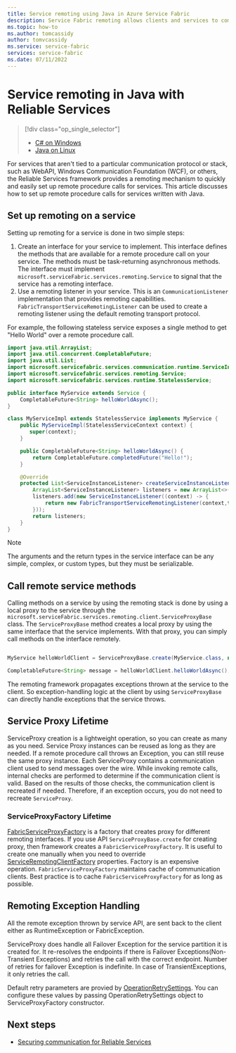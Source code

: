 ```yaml
---
title: Service remoting using Java in Azure Service Fabric 
description: Service Fabric remoting allows clients and services to communicate with Java services by using a remote procedure call.
ms.topic: how-to
ms.author: tomcassidy
author: tomvcassidy
ms.service: service-fabric
services: service-fabric
ms.date: 07/11/2022
---
```


# Service remoting in Java with Reliable Services
> [!div class="op_single_selector"]
> * [C# on Windows](service-fabric-reliable-services-communication-remoting.md)
> * [Java on Linux](service-fabric-reliable-services-communication-remoting-java.md)
>
>

For services that aren't tied to a particular communication protocol or stack, such as WebAPI, Windows Communication Foundation (WCF), or others, the Reliable Services framework provides a remoting mechanism to quickly and easily set up remote procedure calls for services.  This article discusses how to set up remote procedure calls for services written with Java.

## Set up remoting on a service
Setting up remoting for a service is done in two simple steps:

1. Create an interface for your service to implement. This interface defines the methods that are available for a remote procedure call on your service. The methods must be task-returning asynchronous methods. The interface must implement `microsoft.serviceFabric.services.remoting.Service` to signal that the service has a remoting interface.
2. Use a remoting listener in your service. This is an `CommunicationListener` implementation that provides remoting capabilities. `FabricTransportServiceRemotingListener` can be used to create a remoting listener using the default remoting transport protocol.

For example, the following stateless service exposes a single method to get "Hello World" over a remote procedure call.

```java
import java.util.ArrayList;
import java.util.concurrent.CompletableFuture;
import java.util.List;
import microsoft.servicefabric.services.communication.runtime.ServiceInstanceListener;
import microsoft.servicefabric.services.remoting.Service;
import microsoft.servicefabric.services.runtime.StatelessService;

public interface MyService extends Service {
    CompletableFuture<String> helloWorldAsync();
}

class MyServiceImpl extends StatelessService implements MyService {
    public MyServiceImpl(StatelessServiceContext context) {
       super(context);
    }

    public CompletableFuture<String> helloWorldAsync() {
        return CompletableFuture.completedFuture("Hello!");
    }

    @Override
    protected List<ServiceInstanceListener> createServiceInstanceListeners() {
        ArrayList<ServiceInstanceListener> listeners = new ArrayList<>();
        listeners.add(new ServiceInstanceListener((context) -> {
            return new FabricTransportServiceRemotingListener(context,this);
        }));
        return listeners;
    }
}
```

> [!NOTE]
> The arguments and the return types in the service interface can be any simple, complex, or custom types, but they must be serializable.
>
>

## Call remote service methods
Calling methods on a service by using the remoting stack is done by using a local proxy to the service through the `microsoft.serviceFabric.services.remoting.client.ServiceProxyBase` class. The `ServiceProxyBase` method creates a local proxy by using the same interface that the service implements. With that proxy, you can simply call methods on the interface remotely.

```java

MyService helloWorldClient = ServiceProxyBase.create(MyService.class, new URI("fabric:/MyApplication/MyHelloWorldService"));

CompletableFuture<String> message = helloWorldClient.helloWorldAsync();

```

The remoting framework propagates exceptions thrown at the service to the client. So exception-handling logic at the client by using `ServiceProxyBase` can directly handle exceptions that the service throws.

## Service Proxy Lifetime
ServiceProxy creation is a lightweight operation, so you can create as many as you need. Service Proxy instances can be reused as long as they are needed. If a remote procedure call throws an Exception, you can still reuse the same proxy instance. Each ServiceProxy contains a communication client used to send messages over the wire. While invoking remote calls, internal checks are performed to determine if the communication client is valid. Based on the results of those checks, the communication client is recreated if needed. Therefore, if an exception occurs, you do not need to recreate `ServiceProxy`.

### ServiceProxyFactory Lifetime
[FabricServiceProxyFactory](/java/api/microsoft.servicefabric.services.remoting.client.fabricserviceproxyfactory) is a factory that creates proxy for different remoting interfaces. If you use API `ServiceProxyBase.create` for creating proxy, then framework creates a `FabricServiceProxyFactory`.
It is useful to create one manually when you need to override [ServiceRemotingClientFactory](/java/api/microsoft.servicefabric.services.remoting.client.serviceremotingclientfactory) properties.
Factory is an expensive operation. `FabricServiceProxyFactory` maintains cache of communication clients.
Best practice is to cache `FabricServiceProxyFactory` for as long as possible.

## Remoting Exception Handling
All the remote exception thrown by service API, are sent back to the client either as RuntimeException or FabricException.

ServiceProxy does handle all Failover Exception for the service partition it  is created for. It re-resolves the endpoints if there is Failover Exceptions(Non-Transient Exceptions) and retries the call with the correct endpoint. Number of retries for failover Exception is indefinite.
In case of TransientExceptions, it only retries the call.

Default retry parameters are provied by [OperationRetrySettings](/java/api/microsoft.servicefabric.services.communication.client.operationretrysettings).
You can configure these values by passing OperationRetrySettings object to ServiceProxyFactory constructor.

## Next steps
* [Securing communication for Reliable Services](service-fabric-reliable-services-secure-communication-java.md)
